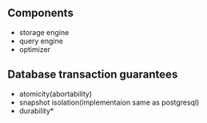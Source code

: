 ## Components

- storage engine
- query engine
- optimizer

## Database transaction guarantees

 - atomicity(abortability)
 - snapshot isolation(implementaion same as postgresql)
 - durability*
 
 
